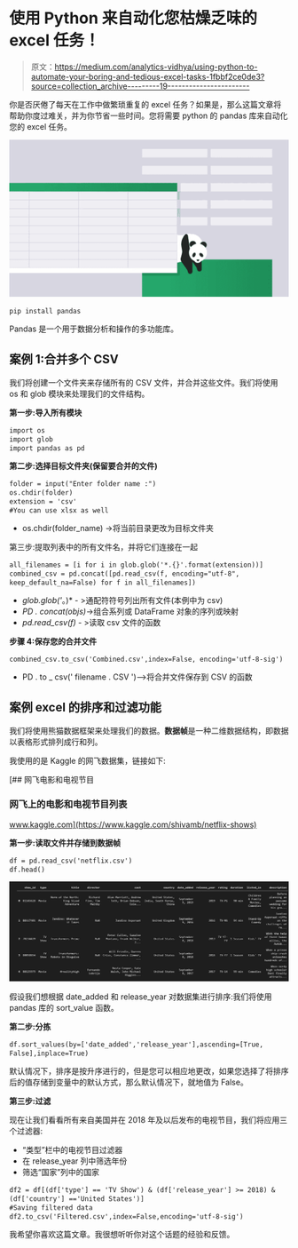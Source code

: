 # 使用 Python 来自动化您枯燥乏味的 excel 任务！

> 原文：<https://medium.com/analytics-vidhya/using-python-to-automate-your-boring-and-tedious-excel-tasks-1fbbf2ce0de3?source=collection_archive---------19----------------------->

你是否厌倦了每天在工作中做繁琐重复的 excel 任务？如果是，那么这篇文章将帮助你度过难关，并为你节省一些时间。您将需要 python 的 pandas 库来自动化您的 excel 任务。

![](img/206631228037d594b57c1bad412edbb9.png)

```
pip install pandas
```

Pandas 是一个用于数据分析和操作的多功能库。

## 案例 1:合并多个 CSV

我们将创建一个文件夹来存储所有的 CSV 文件，并合并这些文件。我们将使用 os 和 glob 模块来处理我们的文件结构。

**第一步:导入所有模块**

```
import os
import glob
import pandas as pd
```

**第二步:选择目标文件夹(保留要合并的文件)**

```
folder = input("Enter folder name :")
os.chdir(folder)
extension = 'csv'
#You can use xlsx as well
```

*   os.chdir(folder_name) ->将当前目录更改为目标文件夹

第三步:提取列表中的所有文件名，并将它们连接在一起

```
all_filenames = [i for i in glob.glob('*.{}'.format(extension))]
combined_csv = pd.concat([pd.read_csv(f, encoding="utf-8", keep_default_na=False) for f in all_filenames])
```

*   *glob.glob('*。)* - >通配符符号列出所有文件(本例中为 csv)
*   *PD . concat(*objs*)*->组合系列或 DataFrame 对象的序列或映射
*   *pd.read_csv(f)* - >读取 csv 文件的函数

**步骤 4:保存您的合并文件**

```
combined_csv.to_csv('Combined.csv',index=False, encoding='utf-8-sig')
```

*   PD . to _ csv(' filename . CSV ')-->将合并文件保存到 CSV 的函数

## 案例 excel 的排序和过滤功能

我们将使用熊猫数据框架来处理我们的数据。**数据帧**是一种二维数据结构，即数据以表格形式排列成行和列。

我使用的是 Kaggle 的网飞数据集，链接如下:

[](https://www.kaggle.com/shivamb/netflix-shows) [## 网飞电影和电视节目

### 网飞上的电影和电视节目列表

www.kaggle.com](https://www.kaggle.com/shivamb/netflix-shows) 

**第一步:读取文件并存储到数据帧**

```
df = pd.read_csv('netflix.csv')
df.head()
```

![](img/f898ef4fddcc0ec0f6c9e69c7843a59f.png)

假设我们想根据 date_added 和 release_year 对数据集进行排序:我们将使用 pandas 库的 sort_value 函数。

**第二步:分拣**

```
df.sort_values(by=['date_added','release_year'],ascending=[True, False],inplace=True)
```

默认情况下，排序是按升序进行的，但是您可以相应地更改，如果您选择了将排序后的值存储到变量中的默认方式，那么默认情况下，就地值为 False。

**第三步:过滤**

现在让我们看看所有来自美国并在 2018 年及以后发布的电视节目，我们将应用三个过滤器:

*   “类型”栏中的电视节目过滤器
*   在 release_year 列中筛选年份
*   筛选“国家”列中的国家

```
df2 = df[(df['type'] == 'TV Show') & (df['release_year'] >= 2018) & (df['country'] =='United States')]
#Saving filtered data
df2.to_csv('Filtered.csv',index=False,encoding='utf-8-sig')
```

我希望你喜欢这篇文章。我很想听听你对这个话题的经验和反馈。